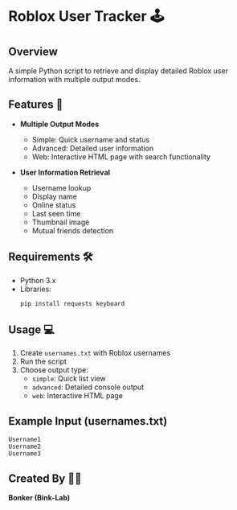 # Roblox User Tracker 🕹️

## Overview
A simple Python script to retrieve and display detailed Roblox user information with multiple output modes.

## Features 🌟
- **Multiple Output Modes**
  - Simple: Quick username and status
  - Advanced: Detailed user information
  - Web: Interactive HTML page with search functionality

- **User Information Retrieval**
  - Username lookup
  - Display name
  - Online status
  - Last seen time
  - Thumbnail image
  - Mutual friends detection

## Requirements 🛠️
- Python 3.x
- Libraries:
  ```bash
  pip install requests keyboard
  ```

## Usage 💻
1. Create `usernames.txt` with Roblox usernames
2. Run the script
3. Choose output type:
   - `simple`: Quick list view
   - `advanced`: Detailed console output
   - `web`: Interactive HTML page

## Example Input (usernames.txt)
```
Username1
Username2
Username3
```

## Created By 👨‍💻
**Bonker (Bink-Lab)**
